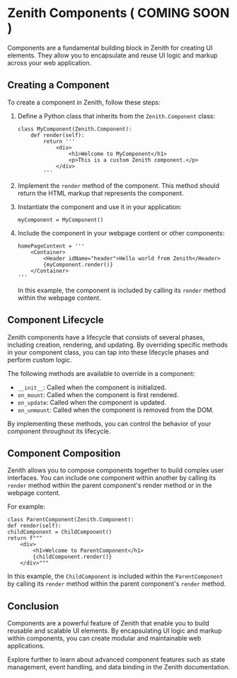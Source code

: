 # Zenith Components ( COMING SOON )

Components are a fundamental building block in Zenith for creating UI elements. They allow you to encapsulate and reuse UI logic and markup across your web application.

## Creating a Component

To create a component in Zenith, follow these steps:

1. Define a Python class that inherits from the `Zenith.Component` class:

   ```
   class MyComponent(Zenith.Component):
       def render(self):
           return '''
               <div>
                   <h1>Welcome to MyComponent</h1>
                   <p>This is a custom Zenith component.</p>
               </div>
           '''
   ```

2. Implement the `render` method of the component. This method should return the HTML markup that represents the component.

3. Instantiate the component and use it in your application:

   ```
   myComponent = MyComponent()
   ```

4. Include the component in your webpage content or other components:

   ```
   homePageContent = '''
       <Container>
           <Header idName="header">Hello world from Zenith</Header>
           {myComponent.render()}
       </Container>
   '''
   ```

   In this example, the component is included by calling its `render` method within the webpage content.

## Component Lifecycle

Zenith components have a lifecycle that consists of several phases, including creation, rendering, and updating. By overriding specific methods in your component class, you can tap into these lifecycle phases and perform custom logic.

The following methods are available to override in a component:

- `__init__`: Called when the component is initialized.
- `on_mount`: Called when the component is first rendered.
- `on_update`: Called when the component is updated.
- `on_unmount`: Called when the component is removed from the DOM.

By implementing these methods, you can control the behavior of your component throughout its lifecycle.

## Component Composition

Zenith allows you to compose components together to build complex user interfaces. You can include one component within another by calling its `render` method within the parent component's render method or in the webpage content.

For example:

```
class ParentComponent(Zenith.Component):
def render(self):
childComponent = ChildComponent()
return f"""
    <div>
        <h1>Welcome to ParentComponent</h1>
        {childComponent.render()}
    </div>"""
```

In this example, the `ChildComponent` is included within the `ParentComponent` by calling its `render` method within the parent component's `render` method.

## Conclusion

Components are a powerful feature of Zenith that enable you to build reusable and scalable UI elements. By encapsulating UI logic and markup within components, you can create modular and maintainable web applications.

Explore further to learn about advanced component features such as state management, event handling, and data binding in the Zenith documentation.

